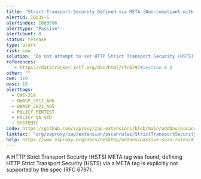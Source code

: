 ```yaml
---
title: "Strict-Transport-Security Defined via META (Non-compliant with Spec)"
alertid: 10035-6
alertindex: 1003506
alerttype: "Passive"
alertcount: 8
status: release
type: alert
risk: Low
solution: "Do not attempt to set HTTP Strict Transport Security (HSTS) via a META tag."
references:
   - https://datatracker.ietf.org/doc/html/rfc6797#section-8.5
other: ""
cwe: 319
wasc: 15
alerttags: 
  - CWE-319
  - OWASP_2017_A06
  - OWASP_2021_A05
  - POLICY_PENTEST
  - POLICY_QA_STD
  - SYSTEMIC
code: https://github.com/zaproxy/zap-extensions/blob/main/addOns/pscanrules/src/main/java/org/zaproxy/zap/extension/pscanrules/StrictTransportSecurityScanRule.java
linktext: "org/zaproxy/zap/extension/pscanrules/StrictTransportSecurityScanRule.java"
help: https://www.zaproxy.org/docs/desktop/addons/passive-scan-rules/#id-10035
---
```

A HTTP Strict Transport Security (HSTS) META tag was found, defining HTTP Strict Transport Security (HSTS) via a META tag is explicitly not supported by the spec (RFC 6797).
